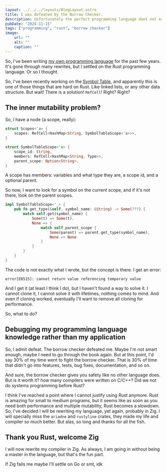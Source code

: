 ```yaml
---
layout: ../../../layouts/BlogLayout.astro
title: I was defeated by the Borrow Checker.
description: Unfortunately the perfect programming language does not exist.
pubDate: "2024-11-15"
tags: ["programming", "rust", "borrow checker"]
image: 
    url: ""
    alt: ""
    caption: ""
---
```


So, I've been writing [my own programming language](https://thp-lang.org/)
for the past few years. It's gone through many rewrites, but I settled on
the Rust programming language. Or so I thought.

So, I've been recently working on the [Symbol Table](https://en.wikipedia.org/wiki/Symbol_table),
and apparently this is one of those things that are hard on Rust.
Like linked lists, or any other data structure. But wait! There is a
solution! `RefCell`! Right? Right?


## The inner mutability problem?

So, I have a node (a scope, really):

```rust
struct Scopes<'a> {
    scopes: RefCell<HashMap<String, SymbolTableScope<'a>>>,
}

struct SymbolTableScope<'a> {
    scope_id: String,
    members: RefCell<HashMap<String, Type>>,
    parent_scope: Option<String>,
}
```

A scope has members: variables and what type they are,
a scope id, and a optional parent.

So now, I want to look for a symbol on the current scope,
and if it's not there, look on the parent scopes.

```rust
impl SymbolTableScope<'_> {
    pub fn get_type(&self, symbol_name: &String) -> Some(???) {
        match self.get(symbol_name) {
            Some(t) => Some(t),
            None => {
                match self.parent_scope {
                    Some(parent) => parent.get_type(symbol_name),
                    None => None
                }
            }
        }
    }
}
```

The code is not exactly what I wrote, but the concept is there.
I get an error:

```plain
error[E0515]: cannot return value referencing temporary value
```

And I get it (at least I think I do), but I haven't found a way
to solve it. I cannot clone it, I cannot solve it with lifetimes,
nothing comes to mind. And even if cloning worked, eventually
I'll want to remove all cloning for performance.

So, what to do?



## Debugging my programming language knowledge rather than my application

So, I admit defeat. The borrow checker defeated me. Maybe
I'm not smart enough, maybe I need to go through the book
again. But at this point, I'd say 30% of my time went to
fight the borrow checker. That is 30% of time that didn't
go into features, tests, bug fixes, documentation, and
so on.

And sure, the borrow checker gives you safety
like no other language does. But is it worth it?
how many compilers were written on C/C++? Did we not do
systems programming before Rust?

I think I've reached a point where I cannot justify
using Rust anymore. Rust is amazing for small to
medium programs, but it seems like as soon as you
need both performance and multiple mutability,
Rust becomes a slowdown. So, I've decided I will be
rewriting my language, yet again, probably in Zig.
I will specially miss the `ariadne` and `rustyline`
crates, they made my life and compiler so much
better. But alas, so long and thanks for all the
fish.

## Thank you Rust, welcome Zig

I will now rewrite my compiler in Zig. As always,
I am going in without being a master in the language,
but that's the fun part.

If Zig fails me maybe I'll settle on Go or smt, idk






